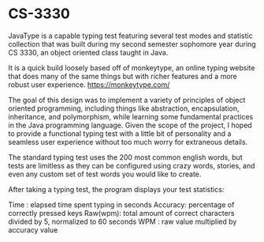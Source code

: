 # CS-3330

JavaType is a capable typing test featuring several test modes and statistic collection that was built during my second semester sophomore year during CS 3330, an object oriented class taught in Java.

It is a quick build loosely based off of monkeytype, an online typing website that does many of the same things but with richer features and a more robust user experience. https://monkeytype.com/

The goal of this design was to implement a variety of principles of object oriented programming, including things like abstraction, encapsulation, inheritance, and polymorphism, while learning some fundamental practices in the Java programming language. Given the scope of the project, I hoped to provide a functional typing test with a little bit of personality and a seamless user experience without too much worry for extraneous details.

The standard typing test uses the 200 most common english words, but tests are limitless as they can be configured using crazy words, stories, and even any custom set of test words you would like to create.

After taking a typing test, the program displays your test statistics:

Time : elapsed time spent typing in seconds
Accuracy: percentage of correctly pressed keys
Raw(wpm): total amount of correct characters divided by 5, normalized to 60 seconds
WPM : raw value multiplied by accuracy value

